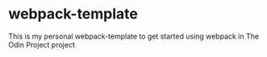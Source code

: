 # webpack-template
This is my personal webpack-template to get started using webpack in The Odin Project project
